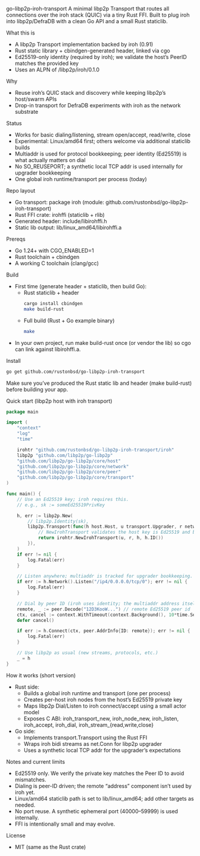 go-libp2p-iroh-transport
A minimal libp2p Transport that routes all connections over the iroh stack (QUIC) via a tiny Rust FFI. Built to plug iroh into libp2p/DefraDB with a clean Go API and a small Rust staticlib.

What this is
- A libp2p Transport implementation backed by iroh (0.91)
- Rust static library + cbindgen-generated header, linked via cgo
- Ed25519-only identity (required by iroh); we validate the host’s PeerID matches the provided key
- Uses an ALPN of /libp2p/iroh/0.1.0

Why
- Reuse iroh’s QUIC stack and discovery while keeping libp2p’s host/swarm APIs
- Drop-in transport for DefraDB experiments with iroh as the network substrate

Status
- Works for basic dialing/listening, stream open/accept, read/write, close
- Experimental: Linux/amd64 first; others welcome via additional staticlib builds
- Multiaddr is used for protocol bookkeeping; peer identity (Ed25519) is what actually matters on dial
- No SO_REUSEPORT; a synthetic local TCP addr is used internally for upgrader bookkeeping
- One global iroh runtime/transport per process (today)

Repo layout
- Go transport: package iroh (module: github.com/rustonbsd/go-libp2p-iroh-transport)
- Rust FFI crate: irohffi (staticlib + rlib)
- Generated header: include/libirohffi.h
- Static lib output: lib/linux_amd64/libirohffi.a

Prereqs
- Go 1.24+ with CGO_ENABLED=1
- Rust toolchain + cbindgen
- A working C toolchain (clang/gcc)

Build
- First time (generate header + staticlib, then build Go):
  - Rust staticlib + header
    ```bash
    cargo install cbindgen
    make build-rust
    ```
  - Full build (Rust + Go example binary)
    ```bash
    make
    ```
- In your own project, run make build-rust once (or vendor the lib) so cgo can link against libirohffi.a.

Install
```bash
go get github.com/rustonbsd/go-libp2p-iroh-transport
```
Make sure you’ve produced the Rust static lib and header (make build-rust) before building your app.

Quick start (libp2p host with iroh transport)
```go
package main

import (
	"context"
	"log"
	"time"

	irohtr "github.com/rustonbsd/go-libp2p-iroh-transport/iroh"
	libp2p "github.com/libp2p/go-libp2p"
	"github.com/libp2p/go-libp2p/core/host"
	"github.com/libp2p/go-libp2p/core/network"
	"github.com/libp2p/go-libp2p/core/peer"
	"github.com/libp2p/go-libp2p/core/transport"
)

func main() {
	// Use an Ed25519 key; iroh requires this.
	// e.g., sk := someEd25519PrivKey

	h, err := libp2p.New(
		// libp2p.Identity(sk),
		libp2p.Transport(func(h host.Host, u transport.Upgrader, r network.ResourceManager) (transport.Transport, error) {
			// NewIrohTransport validates the host key is Ed25519 and bootstraps iroh.
			return irohtr.NewIrohTransport(u, r, h, h.ID())
		}),
	)
	if err != nil {
		log.Fatal(err)
	}

	// Listen anywhere; multiaddr is tracked for upgrader bookkeeping.
	if err := h.Network().Listen("/ip4/0.0.0.0/tcp/0"); err != nil {
		log.Fatal(err)
	}

	// Dial by peer ID (iroh uses identity; the multiaddr address itself is not used for routing).
	remote, _ := peer.Decode("12D3KooW...") // remote Ed25519 peer id
	ctx, cancel := context.WithTimeout(context.Background(), 10*time.Second)
	defer cancel()

	if err := h.Connect(ctx, peer.AddrInfo{ID: remote}); err != nil {
		log.Fatal(err)
	}

	// Use libp2p as usual (new streams, protocols, etc.)
	_ = h
}
```

How it works (short version)
- Rust side:
  - Builds a global iroh runtime and transport (one per process)
  - Creates per-host iroh nodes from the host’s Ed25519 private key
  - Maps libp2p Dial/Listen to iroh connect/accept using a small actor model
  - Exposes C ABI: iroh_transport_new, iroh_node_new, iroh_listen, iroh_accept, iroh_dial, iroh_stream_{read,write,close}
- Go side:
  - Implements transport.Transport using the Rust FFI
  - Wraps iroh bidi streams as net.Conn for libp2p upgrader
  - Uses a synthetic local TCP addr for the upgrader’s expectations

Notes and current limits
- Ed25519 only. We verify the private key matches the Peer ID to avoid mismatches.
- Dialing is peer-ID driven; the remote “address” component isn’t used by iroh yet.
- Linux/amd64 staticlib path is set to lib/linux_amd64; add other targets as needed.
- No port reuse. A synthetic ephemeral port (40000–59999) is used internally.
- FFI is intentionally small and may evolve.

License
- MIT (same as the Rust crate)